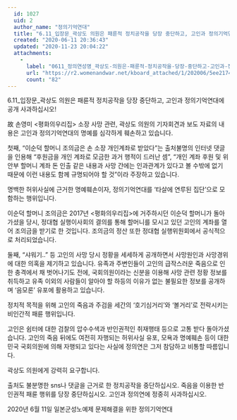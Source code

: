 ```yaml
---
  id: 1027
  uid: 2
  author_name: "정의기억연대"
  title: "6.11_입장문_곽상도 의원은 패륜적 정치공작을 당장 중단하고, 고인과 정의기억연대에 공개 사과하십시오!"
  created: "2020-06-11 20:36:43"
  updated: "2020-11-23 20:04:22"
  attachments: 
    - 
      label: "0611_정의연성명_곽상도-의원은-패륜적-정치공작을-당장-중단하고-고인과-정의기억연대에-공개-사과하십시오.hwp"
      url: "https://r2.womenandwar.net/kboard_attached/1/202006/5ee2174b5be218071634.hwp"
      count: "82"
---
```

6.11_입장문_곽상도 의원은 패륜적 정치공작을 당장 중단하고, 고인과 정의기억연대에 공개 사과하십시오!

故 손영미 <평화의우리집> 소장 사망 관련, 곽상도 의원의 기자회견과 보도 자료의 내용은 고인과 정의기억연대의 명예를 심각하게 훼손하고 있습니다. 

첫째, “이순덕 할머니 조의금은 손 소장 개인계좌로 받았다”는 출처불명의 인터넷 댓글을 인용해 “후원금을 개인 계좌로 모금한 과거 행적이 드러난 셈”, “개인 계좌 후원 및 위안부 할머니 계좌 돈 인출 같은 내용과 사망 간에는 인과관계가 있다고 볼 수밖에 없기 때문에 이런 내용도 함께 규명되어야 할 것”이라 주장하고 있습니다. 

명백한 허위사실에 근거한 명예훼손이자, 정의기억연대를 ‘타살에 연루된 집단’으로 모함하는 행위입니다. 

이순덕 할머니 조의금은 2017년 <평화의우리집>에 거주하시던 이순덕 할머니가 돌아가셨을 당시, 정대협 실행이사회의 결의를 통해 할머니를 모시고 있던 고인의 계좌를 열어 조의금을 받기로 한 것입니다. 조의금의 정산 또한 정대협 실행위원회에서 공식적으로 처리되었습니다. 

둘째, “샤워기..” 등 고인의 사망 당시 정황을 세세하게 공개하면서 사망원인과 사망경위에 대한 의혹을 제기하고 있습니다. 유족과 주변인들이 고인의 급작스러운 죽음으로 인한 충격에서 채 벗어나기도 전에, 국회의원이라는 신분을 이용해 사망 관련 정황 정보를 취득하고 유족 이외의 사람들이 알아야 할 하등의 이유가 없는 불필요한 정보를 공개하며 ‘음모론’ 유포에 활용하고 있습니다.

정치적 목적을 위해 고인의 죽음과 주검을 세간의 ‘호기심거리’와 ‘볼거리’로 전락시키는 비인간적 패륜 행위입니다. 

고인은 쉼터에 대한 검찰의 압수수색과 반인권적인 취재행태 등으로 고통 받다 돌아가셨습니다. 고인의 죽음 뒤에도 여전히 자행되는 허위사실 유포, 모욕과 명예훼손 등이 대한민국 국회의원에 의해 자행되고 있다는 사실에 정의연은 그저 참담하고 비통할 따름입니다. 

곽상도 의원에게 강력히 요구합니다.

출처도 불분명한 sns나 댓글을 근거로 한 정치공작을 중단하십시오. 
죽음을 이용한 반인권적 패륜 행위를 당장 중단하십시오. 
고인과 정의연에 정중히 사과하십시오. 


2020년 6월 11일
일본군성노예제 문제해결을 위한 정의기억연대